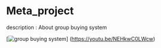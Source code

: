 # Meta_project
description : About group buying system

[![group buying system](https://github.com/TechChien/meta_project/assets/133617260/9a74bcea-2fca-430a-af01-436fc8918f38)]
(https://youtu.be/NEHkwC0LWcw)
